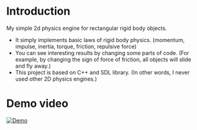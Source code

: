 # Introduction
My simple 2d physics engine for rectangular rigid body objects.
- It simply implements basic laws of rigid body physics. (momentum, impulse, inertia, torque, friction, repulsive force)
- You can see interesting results by changing some parts of code. (For example, by changing the sign of force of friction, all objects will slide and fly away.)
- This project is based on C++ and SDL library. (In other words, I never used other 2D physics engines.)

# Demo video
[![Demo](https://img.youtube.com/vi/fynEU8FhmPQ/0.jpg)](https://youtu.be/fynEU8FhmPQ)
